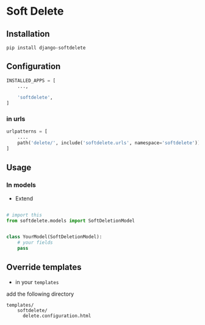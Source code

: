 # Soft Delete
## Installation
```cd
pip install django-softdelete
```

## Configuration

```python
INSTALLED_APPS = [
    ...,
    
    'softdelete',
]
```


### in urls
```python
urlpatterns = [
    ....
    path('delete/', include('softdelete.urls', namespace='softdelete'))
]
```


## Usage

### In models
* Extend 
```python

# import this
from softdelete.models import SoftDeletionModel


class YourModel(SoftDeletionModel):
    # your fields
    pass

```

## Override templates

* in your ``templates``

add the following directory

```
templates/
    softdelete/
      delete.configuration.html
```